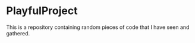 # PlayfulProject
This is a repository containing random pieces of code that I have seen and gathered.
